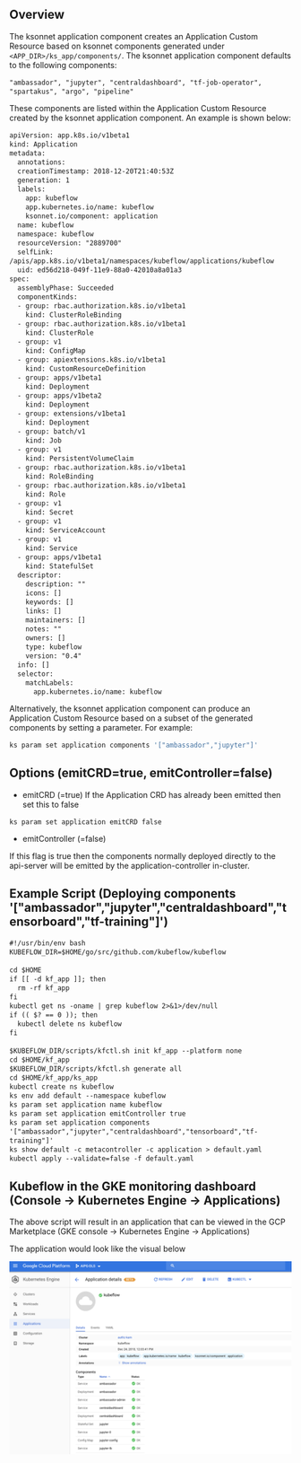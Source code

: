 ## Overview

The ksonnet application component creates an Application Custom Resource based on 
ksonnet components generated under `<APP_DIR>/ks_app/components/`. The ksonnet 
application component defaults to the following components:

```
"ambassador", "jupyter", "centraldashboard", "tf-job-operator", "spartakus", "argo", "pipeline"
```

These components are listed within the Application Custom Resource created by 
the ksonnet application component. An example is shown below:

```
apiVersion: app.k8s.io/v1beta1
kind: Application
metadata:
  annotations:
  creationTimestamp: 2018-12-20T21:40:53Z
  generation: 1
  labels:
    app: kubeflow
    app.kubernetes.io/name: kubeflow
    ksonnet.io/component: application
  name: kubeflow
  namespace: kubeflow
  resourceVersion: "2889700"
  selfLink: /apis/app.k8s.io/v1beta1/namespaces/kubeflow/applications/kubeflow
  uid: ed56d218-049f-11e9-88a0-42010a8a01a3
spec:
  assemblyPhase: Succeeded
  componentKinds:
  - group: rbac.authorization.k8s.io/v1beta1
    kind: ClusterRoleBinding
  - group: rbac.authorization.k8s.io/v1beta1
    kind: ClusterRole
  - group: v1
    kind: ConfigMap
  - group: apiextensions.k8s.io/v1beta1
    kind: CustomResourceDefinition
  - group: apps/v1beta1
    kind: Deployment
  - group: apps/v1beta2
    kind: Deployment
  - group: extensions/v1beta1
    kind: Deployment
  - group: batch/v1
    kind: Job
  - group: v1
    kind: PersistentVolumeClaim
  - group: rbac.authorization.k8s.io/v1beta1
    kind: RoleBinding
  - group: rbac.authorization.k8s.io/v1beta1
    kind: Role
  - group: v1
    kind: Secret
  - group: v1
    kind: ServiceAccount
  - group: v1
    kind: Service
  - group: apps/v1beta1
    kind: StatefulSet
  descriptor:
    description: ""
    icons: []
    keywords: []
    links: []
    maintainers: []
    notes: ""
    owners: []
    type: kubeflow
    version: "0.4"
  info: []
  selector:
    matchLabels:
      app.kubernetes.io/name: kubeflow
```

Alternatively, the ksonnet application component can produce an Application Custom Resource 
based on a subset of the generated components by setting a parameter. For example:

```bash
ks param set application components '["ambassador","jupyter"]'
```

## Options (emitCRD=true, emitController=false)

- emitCRD (=true)
If the Application CRD has already been emitted then set this to false

```
ks param set application emitCRD false
```

- emitController (=false)

If this flag is true then the components normally deployed directly to the api-server will be emitted 
by the application-controller in-cluster. 

## Example Script (Deploying components '["ambassador","jupyter","centraldashboard","tensorboard","tf-training"]')

```
#!/usr/bin/env bash
KUBEFLOW_DIR=$HOME/go/src/github.com/kubeflow/kubeflow

cd $HOME
if [[ -d kf_app ]]; then
  rm -rf kf_app
fi
kubectl get ns -oname | grep kubeflow 2>&1>/dev/null
if (( $? == 0 )); then
  kubectl delete ns kubeflow
fi

$KUBEFLOW_DIR/scripts/kfctl.sh init kf_app --platform none
cd $HOME/kf_app
$KUBEFLOW_DIR/scripts/kfctl.sh generate all
cd $HOME/kf_app/ks_app
kubectl create ns kubeflow
ks env add default --namespace kubeflow
ks param set application name kubeflow
ks param set application emitController true
ks param set application components '["ambassador","jupyter","centraldashboard","tensorboard","tf-training"]'
ks show default -c metacontroller -c application > default.yaml
kubectl apply --validate=false -f default.yaml
```

## Kubeflow in the GKE monitoring dashboard  (Console -> Kubernetes Engine -> Applications)

The above script will result in an application that can be viewed in the GCP Marketplace
(GKE console -> Kubernetes Engine -> Applications)

The application would look like the visual below

![GCP Kubeflow Application](./docs/kubeflow_application.png "GCP Kubeflow Application")
